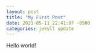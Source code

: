 ```yaml
---
layout: post
title: "My First Post"
date: 2021-05-11 22:41:07 -0500
categories: jekyll update
---
```


Hello world!
